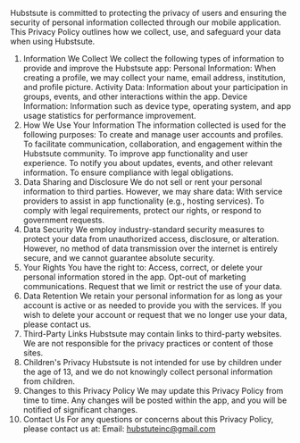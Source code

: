 Hubstsute  is committed to protecting the privacy of users  and ensuring the security of personal information collected through our mobile application. This Privacy Policy outlines how we collect, use, and safeguard your data when using Hubstsute.
1. Information We Collect
We collect the following types of information to provide and improve the Hubstsute app:
Personal Information: When creating a profile, we may collect your name, email address, institution, and profile picture.
Activity Data: Information about your participation in groups, events, and other interactions within the app.
Device Information: Information such as device type, operating system, and app usage statistics for performance improvement.
2. How We Use Your Information
The information collected is used for the following purposes:
To create and manage user accounts and profiles.
To facilitate communication, collaboration, and engagement within the Hubstsute community.
To improve app functionality and user experience.
To notify you about updates, events, and other relevant information.
To ensure compliance with legal obligations.
3. Data Sharing and Disclosure
We do not sell or rent your personal information to third parties. However, we may share data:
With service providers to assist in app functionality (e.g., hosting services).
To comply with legal requirements, protect our rights, or respond to government requests.
4. Data Security
We employ industry-standard security measures to protect your data from unauthorized access, disclosure, or alteration. However, no method of data transmission over the internet is entirely secure, and we cannot guarantee absolute security.
5. Your Rights
You have the right to:
Access, correct, or delete your personal information stored in the app.
Opt-out of marketing communications.
Request that we limit or restrict the use of your data.
6. Data Retention
We retain your personal information for as long as your account is active or as needed to provide you with the services. If you wish to delete your account or request that we no longer use your data, please contact us.
7. Third-Party Links
Hubstsute may contain links to third-party websites. We are not responsible for the privacy practices or content of those sites.
8. Children's Privacy
Hubstsute is not intended for use by children under the age of 13, and we do not knowingly collect personal information from children.
9. Changes to this Privacy Policy
We may update this Privacy Policy from time to time. Any changes will be posted within the app, and you will be notified of significant changes.
10. Contact Us
For any questions or concerns about this Privacy Policy, please contact us at:
Email: hubstuteinc@gmail.com
